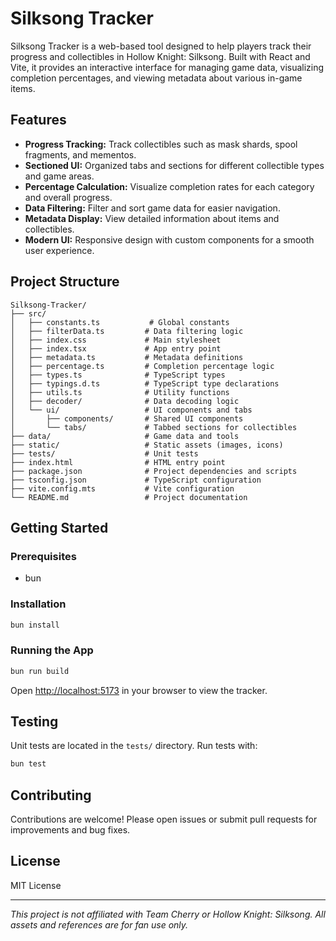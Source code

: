 # Silksong Tracker

Silksong Tracker is a web-based tool designed to help players track their progress and collectibles in Hollow Knight: Silksong. Built with React and Vite, it provides an interactive interface for managing game data, visualizing completion percentages, and viewing metadata about various in-game items.

## Features

- **Progress Tracking:** Track collectibles such as mask shards, spool fragments, and mementos.
- **Sectioned UI:** Organized tabs and sections for different collectible types and game areas.
- **Percentage Calculation:** Visualize completion rates for each category and overall progress.
- **Data Filtering:** Filter and sort game data for easier navigation.
- **Metadata Display:** View detailed information about items and collectibles.
- **Modern UI:** Responsive design with custom components for a smooth user experience.

## Project Structure

```
Silksong-Tracker/
├── src/
│   ├── constants.ts           # Global constants
│   ├── filterData.ts         # Data filtering logic
│   ├── index.css             # Main stylesheet
│   ├── index.tsx             # App entry point
│   ├── metadata.ts           # Metadata definitions
│   ├── percentage.ts         # Completion percentage logic
│   ├── types.ts              # TypeScript types
│   ├── typings.d.ts          # TypeScript type declarations
│   ├── utils.ts              # Utility functions
│   ├── decoder/              # Data decoding logic
│   └── ui/                   # UI components and tabs
│       ├── components/       # Shared UI components
│       └── tabs/             # Tabbed sections for collectibles
├── data/                     # Game data and tools
├── static/                   # Static assets (images, icons)
├── tests/                    # Unit tests
├── index.html                # HTML entry point
├── package.json              # Project dependencies and scripts
├── tsconfig.json             # TypeScript configuration
├── vite.config.mts           # Vite configuration
└── README.md                 # Project documentation
```

## Getting Started

### Prerequisites
- bun

### Installation

```bash
bun install
```

### Running the App

```bash
bun run build
```

Open [http://localhost:5173](http://localhost:5173) in your browser to view the tracker.

## Testing

Unit tests are located in the `tests/` directory. Run tests with:

```bash
bun test
```

## Contributing

Contributions are welcome! Please open issues or submit pull requests for improvements and bug fixes.

## License

MIT License

---

*This project is not affiliated with Team Cherry or Hollow Knight: Silksong. All assets and references are for fan use only.*
